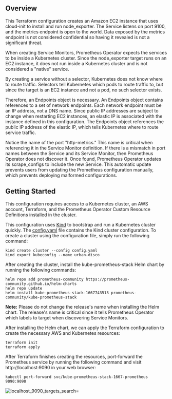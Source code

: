 ## Overview

This Terraform configuration creates an Amazon EC2 instance that uses cloud-init to install and run node_exporter. The Service listens on port 9100, and the metrics endpoint is open to the world. Data exposed by the metrics endpoint is not considered confidential so having it revealed is not a significant threat.

When creating Service Monitors, Prometheus Operator expects the services to be inside a Kubernetes cluster. Since the node_exporter target runs on an EC2 instance, it does not run inside a Kubernetes cluster and is not considered a "native" service.

By creating a service without a selector, Kubernetes does not know where to route traffic. Selectors tell Kubernetes which pods to route traffic to, but since the target is an EC2 instance and not a pod, no such selector exists.

Therefore, an Endpoints object is necessary. An Endpoints object contains references to a set of network endpoints. Each network endpoint must be an IP address, not a DNS name. Since public IP addresses are subject to change when restarting EC2 instances, an elastic IP is associated with the instance defined in this configuration. The Endpoints object references the public IP address of the elastic IP, which tells Kubernetes where to route service traffic.

Notice the name of the port "http-metrics." This name is critical when referencing it in the Service Monitor definition. If there is a mismatch in port names between the Service and its Service Monitor, then Prometheus Operator does not discover it. Once found, Prometheus Operator updates its scrape_configs to include the new Service. This automatic update prevents users from updating the Prometheus configuration manually, which prevents deploying malformed configurations.

## Getting Started

This configuration requires access to a Kubernetes cluster, an AWS account, Terraform, and the Prometheus Operator Custom Resource Definitions installed in the cluster.

This configuration uses [Kind](https://kind.sigs.k8s.io/) to bootstrap and run a Kubernetes cluster quickly. The [config.yaml](config.yaml) file contains the Kind cluster configuration. To create a cluster using the configuration file, simply run the following command:

```
kind create cluster --config config.yaml
kind export kubeconfig --name urban-disco
```

After creating the cluster, install the kube-prometheus-stack Helm chart by running the following commands:

```
helm repo add prometheus-community https://prometheus-community.github.io/helm-charts
helm repo update
helm install kube-prometheus-stack-1667743513 prometheus-community/kube-prometheus-stack
```

**Note:** Please do not change the release's name when installing the Helm chart. The release's name is critical since it tells Prometheus Operator which labels to target when discovering Service Monitors.

After installing the Helm chart, we can apply the Terraform configuration to create the necessary AWS and Kubernetes resources:

```
terraform init
terraform apply
```

After Terraform finishes creating the resources, port-forward the Prometheus service by running the following command and visit http://localhost:9090 in your web browser:

```
kubectl port-forward svc/kube-prometheus-stack-1667-prometheus 9090:9090
```

![localhost_9090_targets_search=](https://user-images.githubusercontent.com/2184329/200340010-beb806b0-ac3e-4c24-aa19-59b6fe667d54.png)
